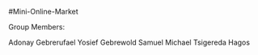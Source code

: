 #Mini-Online-Market

Group Members:

Adonay Gebrerufael
Yosief Gebrewold
Samuel Michael
Tsigereda Hagos